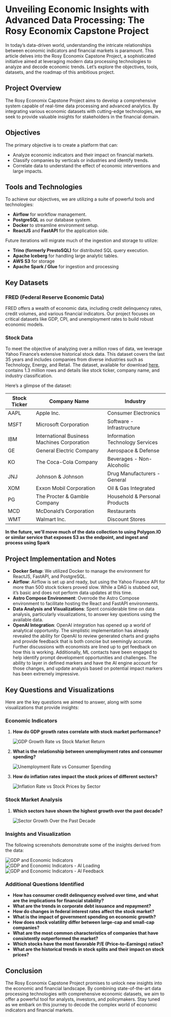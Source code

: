 # Unveiling Economic Insights with Advanced Data Processing: The Rosy Economix Capstone Project

In today’s data-driven world, understanding the intricate relationships between economic indicators and financial markets is paramount. This article delves into the Rosy Economix Capstone Project, a sophisticated initiative aimed at leveraging modern data processing technologies to analyze and decode economic trends. Let’s explore the objectives, tools, datasets, and the roadmap of this ambitious project.

## Project Overview

The Rosy Economix Capstone Project aims to develop a comprehensive system capable of real-time data processing and advanced analytics. By integrating various economic datasets with cutting-edge technologies, we seek to provide valuable insights for stakeholders in the financial domain.

## Objectives

The primary objective is to create a platform that can:
- Analyze economic indicators and their impact on financial markets.
- Classify companies by verticals or industries and identify trends.
- Correlate data to understand the effect of economic interventions and large impacts.

## Tools and Technologies

To achieve our objectives, we are utilizing a suite of powerful tools and technologies:
- **Airflow** for workflow management.
- **PostgreSQL** as our database system.
- **Docker** to streamline environment setup.
- **ReactJS** and **FastAPI** for the application side.

Future iterations will migrate much of the ingestion and storage to utilize:
- **Trino (formerly PrestoSQL)** for distributed SQL query execution.
- **Apache Iceberg** for handling large analytic tables.
- **AWS S3** for storage
- **Apache Spark / Glue** for ingestion and processing

## Key Datasets

### FRED (Federal Reserve Economic Data)
FRED offers a wealth of economic data, including credit delinquency rates, credit volumes, and various financial indicators. Our project focuses on critical datasets like GDP, CPI, and unemployment rates to build robust economic models.

### Stock Data
To meet the objective of analyzing over a million rows of data, we leverage Yahoo Finance’s extensive historical stock data. This dataset covers the last 35 years and includes companies from diverse industries such as Technology, Energy, and Retail. The dataset, available for download [here](https://www.jessecharbneau.com/downloads/stock_data_last_35_years.csv.gz), contains 1.3 million rows and details like stock ticker, company name, and industry classification.

Here’s a glimpse of the dataset:

| Stock Ticker | Company Name | Industry |
|--------------|--------------|----------|
| AAPL         | Apple Inc.   | Consumer Electronics |
| MSFT         | Microsoft Corporation | Software - Infrastructure |
| IBM          | International Business Machines Corporation | Information Technology Services |
| GE           | General Electric Company | Aerospace & Defense |
| KO           | The Coca-Cola Company | Beverages - Non-Alcoholic |
| JNJ          | Johnson & Johnson | Drug Manufacturers - General |
| XOM          | Exxon Mobil Corporation | Oil & Gas Integrated |
| PG           | The Procter & Gamble Company | Household & Personal Products |
| MCD          | McDonald’s Corporation | Restaurants |
| WMT          | Walmart Inc. | Discount Stores |

**In the future, we'll move much of the data collection to using Polygon.IO or similar service that exposes S3 as the endpoint, and ingest and process using Spark**

## Project Implementation and Notes

- **Docker Setup**: We utilized Docker to manage the environment for ReactJS, FastAPI, and PostgreSQL.
- **Airflow**: Airflow is set up and ready, but using the Yahoo Finance API for more than 500 stock tickers proved slow. While a DAG is stubbed out, it’s basic and does not perform data updates at this time.
- **Astro Compose Environment**: Overrode the Astro Compose environment to facilitate hosting the React and FastAPI environments.
- **Data Analysis and Visualizations**: Spent considerable time on data analysis, particularly visualizations, to answer key questions using the available data.
- **OpenAI Integration**: OpenAI integration has opened up a world of analytical opportunity. The simplistic implementation has already revealed the ability for OpenAI to review generated charts and graphs and provide feedback that is both concise but seemingly accurate. Further discussions with economists are lined up to get feedback on how this is working. Additionally, ML contacts have been engaged to help identify prompt development opportunities and challenges. The ability to layer in defined markers and have the AI engine account for those changes, and update analysis based on potential impact markers has been extremely impressive.

## Key Questions and Visualizations

Here are the key questions we aimed to answer, along with some visualizations that provide insights:

### Economic Indicators
1. **How do GDP growth rates correlate with stock market performance?**

   ![GDP Growth Rate vs Stock Market Return](project_notes/screenshots/ex_gdp_growth_rate_vs_stock_returns.png)

2. **What is the relationship between unemployment rates and consumer spending?**

   ![Unemployment Rate vs Consumer Spending](project_notes/screenshots/unemp_rate_vs_consumer_spending.png)

3. **How do inflation rates impact the stock prices of different sectors?**

   ![Inflation Rate vs Stock Prices by Sector](project_notes/screenshots/inflation_rate-vs_stock_prices_by_sector.png)

### Stock Market Analysis
1. **Which sectors have shown the highest growth over the past decade?**

   ![Sector Growth Over the Past Decade](project_notes/screenshots/sector_growth_paste_decade.png)

### Insights and Visualization

The following screenshots demonstrate some of the insights derived from the data:

![GDP and Economic Indicators](project_notes/screenshots/econ_ind.gdp_cpi_ur_over_time_w_annotations.png)
![GDP and Economic Indicators - AI Loading](project_notes/screenshots/econ_ind.gdp_cpi_ur.ai_loading.png)
![GDP and Economic Indicators - AI Feedback](project_notes/screenshots/econ_ind.gdp_cpi_ur.ai_loaded.png)

### Additional Questions Identified
- **How has consumer credit delinquency evolved over time, and what are the implications for financial stability?**
- **What are the trends in corporate debt issuance and repayment?**
- **How do changes in federal interest rates affect the stock market?**
- **What is the impact of government spending on economic growth?**
- **How does stock volatility differ between large-cap and small-cap companies?**
- **What are the most common characteristics of companies that have consistently outperformed the market?**
- **Which stocks have the most favorable P/E (Price-to-Earnings) ratios?**
- **What are the historical trends in stock splits and their impact on stock prices?**

## Conclusion

The Rosy Economix Capstone Project promises to unlock new insights into the economic and financial landscape. By combining state-of-the-art data processing technologies with comprehensive economic datasets, we aim to offer a powerful tool for analysts, investors, and policymakers. Stay tuned as we embark on this journey to decode the complex world of economic indicators and financial markets.
